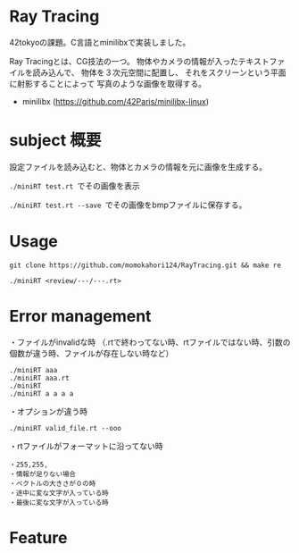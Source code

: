# Ray Tracing
42tokyoの課題。C言語とminilibxで実装しました。

Ray Tracingとは、CG技法の一つ。
物体やカメラの情報が入ったテキストファイルを読み込んで、
物体を３次元空間に配置し、
それをスクリーンという平面に射影することによって
写真のような画像を取得する。

- minilibx (https://github.com/42Paris/minilibx-linux)

# subject 概要

設定ファイルを読み込むと、物体とカメラの情報を元に画像を生成する。

`./miniRT test.rt `でその画像を表示

`./miniRT test.rt --save `でその画像をbmpファイルに保存する。

# Usage

`git clone https://github.com/momokahori124/RayTracing.git && make re`

`./miniRT <review/---/---.rt> `

# Error management

・ファイルがinvalidな時
（.rtで終わってない時、rtファイルではない時、引数の個数が違う時、ファイルが存在しない時など）

```
./miniRT aaa
./miniRT aaa.rt
./miniRT
./miniRT a a a a
```

・オプションが違う時
```
./miniRT valid_file.rt --ooo
```

・rtファイルがフォーマットに沿ってない時
 
```
・255,255, 
・情報が足りない場合
・ベクトルの大きさが０の時
・途中に変な文字が入っている時
・最後に変な文字が入っている時
```

# Feature


